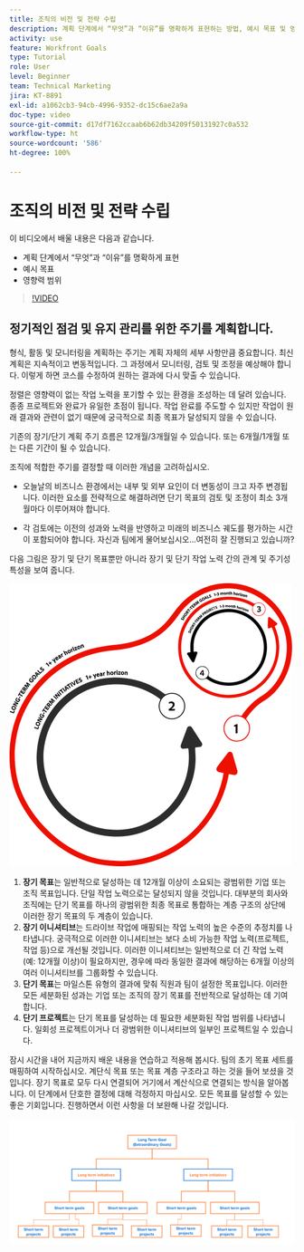```yaml
---
title: 조직의 비전 및 전략 수립
description: 계획 단계에서 “무엇”과 “이유”를 명확하게 표현하는 방법, 예시 목표 및 영향력 범위에 대해 알아봅니다.
activity: use
feature: Workfront Goals
type: Tutorial
role: User
level: Beginner
team: Technical Marketing
jira: KT-8891
exl-id: a1062cb3-94cb-4996-9352-dc15c6ae2a9a
doc-type: video
source-git-commit: d17df7162ccaab6b62db34209f50131927c0a532
workflow-type: ht
source-wordcount: '586'
ht-degree: 100%

---
```


# 조직의 비전 및 전략 수립

이 비디오에서 배울 내용은 다음과 같습니다.

* 계획 단계에서 “무엇”과 “이유”를 명확하게 표현
* 예시 목표
* 영향력 범위

>[!VIDEO](https://video.tv.adobe.com/v/3416000/?quality=12&learn=on&enablevpops&captions=kor)

## 정기적인 점검 및 유지 관리를 위한 주기를 계획합니다.

형식, 활동 및 모니터링을 계획하는 주기는 계획 자체의 세부 사항만큼 중요합니다. 최신 계획은 지속적이고 변동적입니다. 그 과정에서 모니터링, 검토 및 조정을 예상해야 합니다. 이렇게 하면 코스를 수정하여 원하는 결과에 다시 맞출 수 있습니다.

정렬은 영향력이 없는 작업 노력을 포기할 수 있는 환경을 조성하는 데 달려 있습니다. 종종 프로젝트와 완료가 유일한 초점이 됩니다. 작업 완료를 주도할 수 있지만 작업이 원래 결과와 관련이 없기 때문에 궁극적으로 최종 목표가 달성되지 않을 수 있습니다.

기존의 장기/단기 계획 주기 흐름은 12개월/3개월일 수 있습니다. 또는 6개월/1개월 또는 다른 기간이 될 수 있습니다.

조직에 적합한 주기를 결정할 때 이러한 개념을 고려하십시오.

* 오늘날의 비즈니스 환경에서는 내부 및 외부 요인이 더 변동성이 크고 자주 변경됩니다. 이러한 요소를 전략적으로 해결하려면 단기 목표의 검토 및 조정이 최소 3개월마다 이루어져야 합니다.

* 각 검토에는 이전의 성과와 노력을 반영하고 미래의 비즈니스 궤도를 평가하는 시간이 포함되어야 합니다. 자신과 팀에게 물어보십시오...여전히 잘 진행되고 있습니까?

다음 그림은 장기 및 단기 목표뿐만 아니라 장기 및 단기 작업 노력 간의 관계 및 주기성 특성을 보여 줍니다.

![전략적 실행 주기의 그래픽](assets/02-workfront-goals-strategic-execution-cycle.png)

1. **장기 목표**&#x200B;는 일반적으로 달성하는 데 12개월 이상이 소요되는 광범위한 기업 또는 조직 목표입니다. 단일 작업 노력으로는 달성되지 않을 것입니다. 대부분의 회사와 조직에는 단기 목표를 하나의 광범위한 최종 목표로 통합하는 계층 구조의 상단에 이러한 장기 목표의 두 계층이 있습니다.
1. **장기 이니셔티브**&#x200B;는 드라이브 작업에 매핑되는 작업 노력의 높은 수준의 추정치를 나타냅니다. 궁극적으로 이러한 이니셔티브는 보다 소비 가능한 작업 노력(프로젝트, 작업 등)으로 개선될 것입니다. 이러한 이니셔티브는 일반적으로 더 긴 작업 노력(예: 12개월 이상)이 필요하지만, 경우에 따라 동일한 결과에 해당하는 6개월 이상의 여러 이니셔티브를 그룹화할 수 있습니다.
1. **단기 목표**&#x200B;는 마일스톤 유형의 결과에 맞춰 직원과 팀이 설정한 목표입니다. 이러한 모든 세분화된 성과는 기업 또는 조직의 장기 목표를 전반적으로 달성하는 데 기여합니다.
1. **단기 프로젝트**&#x200B;는 단기 목표를 달성하는 데 필요한 세분화된 작업 범위를 나타냅니다. 일회성 프로젝트이거나 더 광범위한 이니셔티브의 일부인 프로젝트일 수 있습니다.

<!--
Your turn graphic
-->

잠시 시간을 내어 지금까지 배운 내용을 연습하고 적용해 봅시다. 팀의 초기 목표 세트를 매핑하여 시작하십시오. 계단식 목표 또는 목표 계층 구조라고 하는 것을 들어 보셨을 것입니다. 장기 목표로 모두 다시 연결되어 거기에서 계산식으로 연결되는 방식을 알아봅니다. 이 단계에서 단호한 결정에 대해 걱정하지 마십시오. 모든 목표를 달성할 수 있는 좋은 기회입니다. 진행하면서 이런 사항을 더 보완해 나갈 것입니다.

![단기 및 장기 목표를 매핑하는 그래픽](assets/03-workfront-goals-goal-mapping.png)
